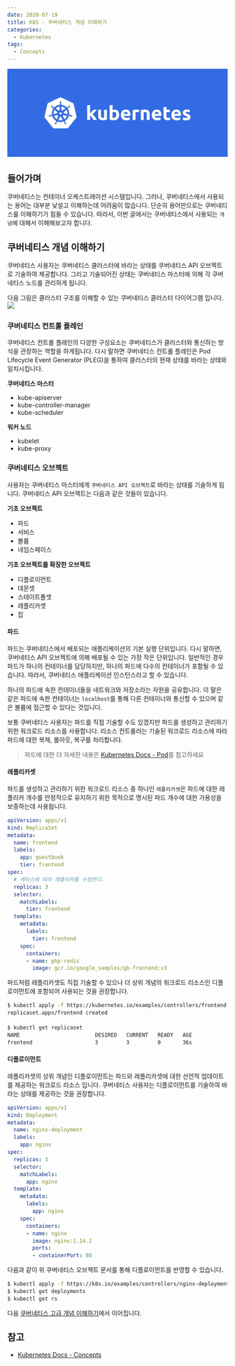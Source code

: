 ```yaml
---
date: 2020-07-19
title: K8S - 쿠버네티스 개념 이해하기
categories:
  - Kubernetes
tags:
  - Concepts
---
```


![](/images/logo/kubernetes.jpg)  

## 들어가며
쿠버네티스는 컨테이너 오케스트레이션 시스템입니다. 그러나, 쿠버네티스에서 사용되는 용어는 대부분 낯설고 이해하는데 어려움이 많습니다. 단순히 용어만으로는 쿠버네티스를 이해하기가 힘들 수 있습니다.
따라서, 이번 글에서는 쿠버네티스에서 사용되는 `개념`에 대해서 이해해보고자 합니다.

## 쿠버네티스 개념 이해하기
쿠버네티스 사용자는 쿠버네티스 클러스터에 바라는 상태를 쿠버네티스 API 오브젝트로 기술하여 제공합니다. 그리고 기술되어진 상태는 쿠버네티스 마스터에 의해 각 쿠버네티스 노드를 관리하게 됩니다.

다음 그림은 클러스터 구조를 이해할 수 있는 쿠버네티스 클러스터 다이어그램 입니다.
![](https://d33wubrfki0l68.cloudfront.net/7016517375d10c702489167e704dcb99e570df85/7bb53/images/docs/components-of-kubernetes.png)

### 쿠버네티스 컨트롤 플레인
쿠버네티스 컨트롤 플레인의 다양한 구성요소는 쿠버네티스가 클러스터와 통신하는 방식을 관장하는 역할을 하게됩니다. 다시 말하면 쿠버네티스 컨트롤 플레인은 Pod Lifecycle Event Generator (PLEG)을 통하여 클러스터의 현재 상태를 바라는 상태와 일치시킵니다.

**쿠버네티스 마스터**
- kube-apiserver
- kube-controller-manager
- kube-scheduler

**워커 노드**
- kubelet
- kube-proxy

### 쿠버네티스 오브젝트
사용자는 쿠버네티스 마스터에게 `쿠버네티스 API 오브젝트`로 바라는 상태를 기술하게 됩니다. 쿠버네티스 API 오브젝트는 다음과 같은 것들이 있습니다.

**기초 오브젝트**
- 파드
- 서비스
- 볼륨
- 네임스페이스

**기초 오브젝트를 확장한 오브젝트**
- 디플로이먼트
- 데몬셋
- 스테이트풀셋
- 레플리카셋
- 잡

#### 파드
파드는 쿠버네티스에서 배포되는 애플리케이션의 기본 실행 단위입니다. 다시 말하면, 쿠버네티스 API 오브젝트에 의해 배포될 수 있는 가장 작은 단위입니다. 일반적인 경우 파드가 하나의 컨테이너를 담당하지만, 하나의 파드에 다수의 컨테이너가 포함될 수 있습니다. 따라서, 쿠버네티스 애플리케이션 인스턴스라고 할 수 있습니다.

하나의 파드에 속한 컨테이너들을 네트워크와 저장소라는 자원을 공유합니다. 이 말은 같은 파드에 속한 컨테이너는 `localhost`를 통해 다른 컨테이너와 통신할 수 있으며 같은 볼륨에 접근할 수 있다는 것입니다.

보통 쿠버네티스 사용자는 파드를 직접 기술할 수도 있겠지만 파드를 생성하고 관리하기 위한 워크로드 리소스를 사용합니다. 리소스 컨트롤러는 기술된 워크로드 리소스에 따라 파드에 대한 복제, 롤아웃, 복구를 처리합니다.

> 파드에 대한 더 자세한 내용은 [Kubernetes Docs - Pod](https://kubernetes.io/ko/docs/concepts/workloads/pods/pod/)를 참고하세요

#### 레플리카셋
파드를 생성하고 관리하기 위한 워크로드 리소스 중 하나인 `레플리카셋`은 파드에 대한 레플리카 개수를 안정적으로 유지하기 위한 목적으로 명시된 파드 개수에 대한 가용성을 보증하는데 사용됩니다.

```yaml controllers/frontend.yaml
apiVersion: apps/v1
kind: ReplicaSet
metadata:
  name: frontend
  labels:
    app: guestbook
    tier: frontend
spec:
  # 케이스에 따라 레플리카를 수정한다.
  replicas: 3
  selector:
    matchLabels:
      tier: frontend
  template:
    metadata:
      labels:
        tier: frontend
    spec:
      containers:
      - name: php-redis
        image: gcr.io/google_samples/gb-frontend:v3
```

파드처럼 레플리카셋도 직접 기술할 수 있으나 더 상위 개념의 워크로드 리소스인 디플로이먼트에 포함되어 사용되는 것을 권장합니다.

```zsh Zsh
$ kubectl apply -f https://kubernetes.io/examples/controllers/frontend.yaml
replicaset.apps/frontend created

$ kubectl get replicaset
NAME                        DESIRED   CURRENT   READY   AGE
frontend                    3         3         0       36s
```

#### 디플로이먼트
레플리카셋의 상위 개념인 디플로이먼트는 파드와 레플리카셋에 대한 선언적 업데이트를 제공하는 워크로드 리소스 입니다. 쿠버네티스 사용자는 디플로이먼트를 기술하여 바라는 상태를 제공하는 것을 권장합니다.

```yaml  controllers/nginx-deployment.yaml
apiVersion: apps/v1
kind: Deployment
metadata:
  name: nginx-deployment
  labels:
    app: nginx
spec:
  replicas: 3
  selector:
    matchLabels:
      app: nginx
  template:
    metadata:
      labels:
        app: nginx
    spec:
      containers:
      - name: nginx
        image: nginx:1.14.2
        ports:
        - containerPort: 80
```

다음과 같이 위 쿠버네티스 오브젝트 문서를 통해 디플로이먼트를 반영할 수 있습니다.
```zsh Zsh
$ kubectl apply -f https://k8s.io/examples/controllers/nginx-deployment.yaml
$ kubectl get deployments
$ kubectl get rs
```

다음 [쿠버네티스 고급 개념 이해하기](../understand-k8s-concepts-advanced)에서 이어집니다.

## 참고
- [Kubernetes Docs - Concepts](https://kubernetes.io/ko/docs/concepts/)
